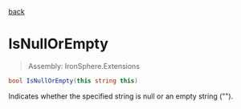 ﻿

[back](/IronSphere.Extensions/types/StringExtension)

# IsNullOrEmpty

> Assembly: IronSphere.Extensions

```csharp
bool IsNullOrEmpty(this string this)
```

Indicates whether the specified string is null or an empty string (&quot;&quot;).

 